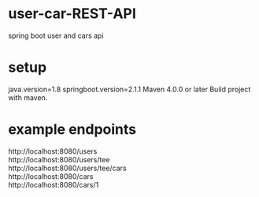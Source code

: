 # user-car-REST-API
spring boot user and cars api


# setup
java.version=1.8
springboot.version=2.1.1
Maven 4.0.0 or later
Build project with maven.

# example endpoints
http://localhost:8080/users </br>
http://localhost:8080/users/tee </br>
http://localhost:8080/users/tee/cars </br>
http://localhost:8080/cars </br>
http://localhost:8080/cars/1 </br>
